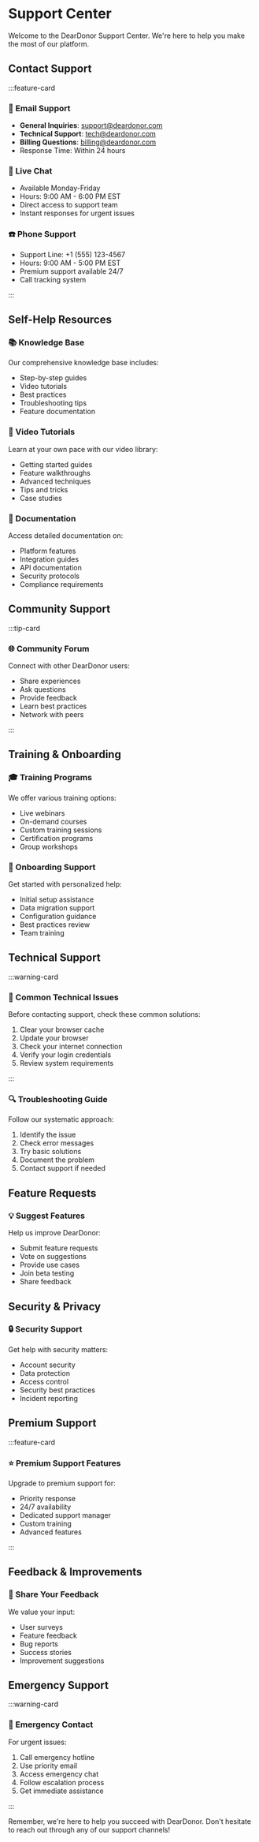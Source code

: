 # Support Center

Welcome to the DearDonor Support Center. We're here to help you make the most of our platform.

## Contact Support

:::feature-card

### 📧 Email Support
- **General Inquiries**: support@deardonor.com
- **Technical Support**: tech@deardonor.com
- **Billing Questions**: billing@deardonor.com
- Response Time: Within 24 hours

### 💬 Live Chat
- Available Monday-Friday
- Hours: 9:00 AM - 6:00 PM EST
- Direct access to support team
- Instant responses for urgent issues

### ☎️ Phone Support
- Support Line: +1 (555) 123-4567
- Hours: 9:00 AM - 5:00 PM EST
- Premium support available 24/7
- Call tracking system

:::

## Self-Help Resources

### 📚 Knowledge Base
Our comprehensive knowledge base includes:
- Step-by-step guides
- Video tutorials
- Best practices
- Troubleshooting tips
- Feature documentation

### 🎥 Video Tutorials
Learn at your own pace with our video library:
- Getting started guides
- Feature walkthroughs
- Advanced techniques
- Tips and tricks
- Case studies

### 📝 Documentation
Access detailed documentation on:
- Platform features
- Integration guides
- API documentation
- Security protocols
- Compliance requirements

## Community Support

:::tip-card

### 🌐 Community Forum
Connect with other DearDonor users:
- Share experiences
- Ask questions
- Provide feedback
- Learn best practices
- Network with peers

:::

## Training & Onboarding

### 🎓 Training Programs
We offer various training options:
- Live webinars
- On-demand courses
- Custom training sessions
- Certification programs
- Group workshops

### 👋 Onboarding Support
Get started with personalized help:
- Initial setup assistance
- Data migration support
- Configuration guidance
- Best practices review
- Team training

## Technical Support

:::warning-card

### 🔧 Common Technical Issues
Before contacting support, check these common solutions:
1. Clear your browser cache
2. Update your browser
3. Check your internet connection
4. Verify your login credentials
5. Review system requirements

:::

### 🔍 Troubleshooting Guide
Follow our systematic approach:
1. Identify the issue
2. Check error messages
3. Try basic solutions
4. Document the problem
5. Contact support if needed

## Feature Requests

### 💡 Suggest Features
Help us improve DearDonor:
- Submit feature requests
- Vote on suggestions
- Provide use cases
- Join beta testing
- Share feedback

## Security & Privacy

### 🔒 Security Support
Get help with security matters:
- Account security
- Data protection
- Access control
- Security best practices
- Incident reporting

## Premium Support

:::feature-card

### ⭐ Premium Support Features
Upgrade to premium support for:
- Priority response
- 24/7 availability
- Dedicated support manager
- Custom training
- Advanced features

:::

## Feedback & Improvements

### 📢 Share Your Feedback
We value your input:
- User surveys
- Feature feedback
- Bug reports
- Success stories
- Improvement suggestions

## Emergency Support

:::warning-card

### 🚨 Emergency Contact
For urgent issues:
1. Call emergency hotline
2. Use priority email
3. Access emergency chat
4. Follow escalation process
5. Get immediate assistance

:::

Remember, we're here to help you succeed with DearDonor. Don't hesitate to reach out through any of our support channels! 